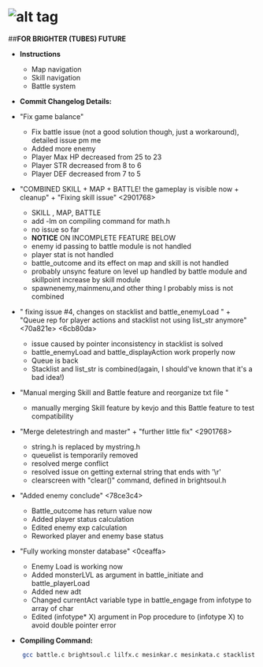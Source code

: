 # ![alt tag](https://cloud.githubusercontent.com/assets/23205405/20060403/97729e1a-a52d-11e6-922b-a879f2b7212a.jpg)
##**FOR BRIGHTER (TUBES) FUTURE**

* **Instructions**
  * Map navigation
  * Skill navigation
  * Battle system

* **Commit Changelog Details:**
 * "Fix game balance" <cc1bbd3>
	 - Fix battle issue (not a good solution though, just a workaround), detailed issue pm me
	 - Added more enemy
	 - Player Max HP decreased from 25 to 23
	 - Player STR decreased from 8 to 6
	 - Player DEF decreased from 7 to 5

 * "COMBINED SKILL + MAP + BATTLE! the gameplay is visible now + cleanup" + "Fixing skill issue" <f908f46> <2901768>
     - SKILL , MAP, BATTLE
     - add -lm on compiling command for math.h
     - no issue so far
     - **NOTICE** ON INCOMPLETE FEATURE BELOW
     - enemy id passing to battle module is not handled
     - player stat is not handled
     - battle_outcome and its effect on map and skill is not handled
     - probably unsync feature on level up handled by battle module and skillpoint increase by skill module
     - spawnenemy,mainmenu,and other thing I probably miss is not combined

 * " fixing issue #4, changes on stacklist and battle_enemyLoad " + "Queue rep for player actions and stacklist not using list_str anymore" <70a821e> <6cb80da>
     - issue caused by pointer inconsistency in stacklist is solved
     - battle_enemyLoad and battle_displayAction work properly now
     - Queue is back
     - Stacklist and list_str is combined(again, I should've known that it's a bad idea!)
     
 * "Manual merging Skill and Battle feature and reorganize txt file " <a42e502>
     - manually merging Skill feature by kevjo and this Battle feature to test compatibility
     
  * "Merge deletestringh and master" + "further little fix" <f908f46> <2901768>
     - string.h is replaced by mystring.h
     - queuelist is temporarily removed
     - resolved merge conflict
     - resolved issue on getting external string that ends with '\r'
     - clearscreen with "clear()" command, defined in brightsoul.h
     
  * "Added enemy conclude" <78ce3c4>
     - Battle_outcome has return value now
     - Added player status calculation
     - Edited enemy exp calculation
     - Reworked player and enemy base status

  * "Fully working monster database" <0ceaffa>
     - Enemy Load is working now
     - Added monsterLVL as argument in battle_initiate and battle_playerLoad
     - Added new adt
     - Changed currentAct variable type in battle_engage from infotype to array of char
     - Edited (infotype* X) argument in Pop procedure to (infotype X) to avoid double pointer error 
 
* **Compiling Command:**
```bash
	gcc battle.c brightsoul.c lilfx.c mesinkar.c mesinkata.c stacklist.c queue.c reader.c narrate.c monsterdb.c mystring.c tree.c skill.c listskill.c map.c mypoint.c matriks.c spawnenemy.c -o atest -lm
```
